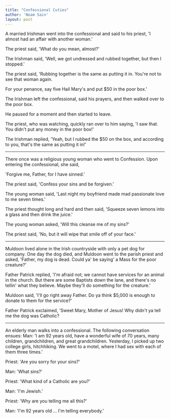 ```yaml
---
title: "Confessional Cuties"
author: 'Noam Sain'
layout: post
---
```


A married Irishman went into the confessional and said to his priest, 'I almost had an affair with another woman.'

The priest said, 'What do you mean, almost?'

The Irishman said, 'Well, we got undressed and rubbed together, but then I stopped.'

The priest said, 'Rubbing together is the same as putting it in. You're not to see that woman again.

For your penance, say five Hail Mary's and put $50 in the poor box.'

The Irishman left the confessional, said his prayers, and then walked over to the poor box.

He paused for a moment and then started to leave.

The priest, who was watching, quickly ran over to him saying, 'I saw that. You didn't put any money in the poor box!'

The Irishman replied, 'Yeah, but I rubbed the $50 on the box, and according to you, that's the same as putting it in!'

---

There once was a religious young woman who went to Confession. Upon entering the confessional, she said,

'Forgive me, Father, for I have sinned.'

The priest said, 'Confess your sins and be forgiven.'

The young woman said, 'Last night my boyfriend made mad passionate love to me seven times.'

The priest thought long and hard and then said, 'Squeeze seven lemons into a glass and then drink the juice.'

The young woman asked, 'Will this cleanse me of my sins?'

The priest said, 'No, but it will wipe that smile off of your face.'

---

Muldoon lived alone in the Irish countryside with only a pet dog for company. One day the dog died, and Muldoon went to the parish priest and asked, 'Father, my dog is dead. Could ya' be saying' a Mass for the poor creature?'

Father Patrick replied, 'I'm afraid not; we cannot have services for an animal in the church. But there are some Baptists down the lane, and there's no tellin' what they believe. Maybe they'll do something for the creature.'

Muldoon said, 'I'll go right away Father. Do ya think $5,000 is enough to donate to them for the service?'

Father Patrick exclaimed, 'Sweet Mary, Mother of Jesus! Why didn't ya tell me the dog was Catholic?

---

An elderly man walks into a confessional. The following conversation ensues: Man: 'I am 92 years old, have a wonderful wife of 70 years, many children, grandchildren, and great grandchildren. Yesterday, I picked up two college girls, hitchhiking. We went to a motel, where I had sex with each of them three times.'

Priest: 'Are you sorry for your sins?'

Man: 'What sins?'

Priest: 'What kind of a Catholic are you?'

Man: 'I'm Jewish.'

Priest: 'Why are you telling me all this?'

Man: 'I'm 92 years old … I'm telling everybody.'
